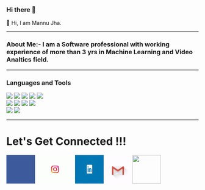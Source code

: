 ### Hi there 👋

<!--
**mannujha1/mannujha1** is a ✨ _special_ ✨ repository because its `README.md` (this file) appears on your GitHub profile.

Here are some ideas to get you started:

- 🔭 I’m currently working on ...
- 🌱 I’m currently learning ...
- 👯 I’m looking to collaborate on ...
- 🤔 I’m looking for help with ...
- 💬 Ask me about ...
- 📫 How to reach me: ...
- 😄 Pronouns: ...
- ⚡ Fun fact: ...
-->

👋 Hi, I am Mannu Jha.

<!---
- 💞️ I’m looking to collaborate on 
- 📫 How to reach me ...
--->

<!---
Mannu-Jha/Mannu-Jha is a ✨ special ✨ repository because its `README.md` (this file) appears on your GitHub profile.
You can click the Preview link to take a look at your changes.
--->

---

#### <h3>About Me:- I am a Software professional with working experience of more than 3 yrs in Machine Learning and Video Analtics field. <br> </h3> 

---

### Languages and Tools

<code><img height="30" src="https://www.vectorlogo.zone/logos/python/python-ar21.svg"></code>
<code><img height="30" src="https://upload.wikimedia.org/wikipedia/commons/1/18/ISO_C%2B%2B_Logo.svg"></code>
<code><img height="30" src="https://www.vectorlogo.zone/logos/mysql/mysql-horizontal.svg"></code>
<code><img height="30" src="https://www.vectorlogo.zone/logos/github/github-ar21.svg"></code>
<code><img height="30" src="https://www.vectorlogo.zone/logos/git-scm/git-scm-ar21.svg"></code>
<br />
<code><img height="30" src="https://www.vectorlogo.zone/logos/tensorflow/tensorflow-ar21.svg"></code>
<code><img height="30" src="https://www.vectorlogo.zone/logos/opencv/opencv-ar21.svg"></code>
<code><img height="30" src="https://www.vectorlogo.zone/logos/numpy/numpy-ar21.svg"></code>
<code><img height="30" src="https://upload.wikimedia.org/wikipedia/commons/e/ed/Pandas_logo.svg"></code>
<br />
<code><img height="30" src="https://www.vectorlogo.zone/logos/pocoo_flask/pocoo_flask-ar21.svg"></code>
<code><img height="30" src="https://www.vectorlogo.zone/logos/docker/docker-ar21.svg"></code>

---

# Let's Get Connected !!!

<a href=https://www.facebook.com/mannu.rockss> <img align="left" src="https://github.com/thesmartyking/thesmartyking/blob/master/tenor%20(3).gif" width="75" height="75" ></img></a>

<a href=https://www.instagram.com/mannu_jha_> <img align="left" src="https://github.com/thesmartyking/thesmartyking/blob/master/tenor.gif" width="105" height="75"></img></a>

<a href=https://www.linkedin.com/in/mannu-jha-8ab4b2157> <img align="left" src="https://github.com/thesmartyking/thesmartyking/blob/master/unnamed.gif" width="75" height="75"></img></a>

<a href=mailto:jha.mannu113@gmail.com> <img align="left" src="https://github.com/thesmartyking/thesmartyking/blob/master/gmail.gif" width="75" height="75"></img></a>

<a href=https://medium.com/@jha.mannu113> <img align="left" src="https://miro.medium.com/max/1400/1*652P1AKOUT1QTwswDDu0QA.gif" width="75" height="75"></img></a>

<br />
<br> <br />
